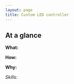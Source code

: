 ```yaml
---
layout: page
title: Custom LED controller
---
```


## At a glance
**What:** 

**How:** 

**Why:** 

*Skills:*
